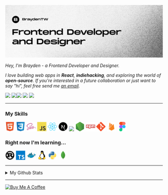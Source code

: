 ![Brayden W - Frontend Developer and Designer](./assets/banner.png)

<p>
<i>Hey, I'm Brayden - a Frontend Developer and Designer.
  
I love building web apps in **React**, **indiehacking**, and exploring the world of **open-source**. If you're interested in a future collaboration or just want to say "hi", feel free send me <a href="mailto:brayden45.dev@gmail.com">an email</a>.</i>
</p>

<p>
<a href="mailto:me@braydentw.com"><img src="https://img.shields.io/badge/Email%20Me-4c6dd3?style=for-the-badge&logo=gmail&logoColor=white"></a> <a href="https://github.com/braydentw"><img src="https://img.shields.io/badge/GitHub-100000?style=for-the-badge&logo=github&logoColor=white"></a><a href="https://www.linkedin.com/in/braydentw/"><img src="https://img.shields.io/badge/linkedin-00457C?style=for-the-badge&logo=linkedin&logoColor=white"></a> <a href="https://dribbble.com/braydentw"><img src="https://img.shields.io/badge/Dribbble-EA4C89?style=for-the-badge&logo=dribbble&logoColor=white"></a> <a href="https://dev.to/braydentw"><img src="https://img.shields.io/badge/dev.to-ccc?style=for-the-badge&logo=dev.to&logoColor=black"></a>
</p>

<hr>

### **My Skills**

<p>
<img width="30" src="https://raw.githubusercontent.com/devicons/devicon/master/icons/html5/html5-original.svg">

<img width="30" src="https://raw.githubusercontent.com/devicons/devicon/master/icons/css3/css3-original.svg">

<img width="30" src="https://raw.githubusercontent.com/devicons/devicon/master/icons/sass/sass-original.svg">

<img width="30" src="https://raw.githubusercontent.com/devicons/devicon/master/icons/javascript/javascript-original.svg">

<img width="30" src="https://raw.githubusercontent.com/devicons/devicon/master/icons/react/react-original.svg">

<img width="30" src="./assets/nextjs.svg">

<img width="30" src="https://img.stackshare.io/service/8158/default_660b7c41c3ba489cb581eec89c04655404258c19.png">

<img width="30" src="https://raw.githubusercontent.com/devicons/devicon/master/icons/nodejs/nodejs-original.svg">

<img width="30" src="https://raw.githubusercontent.com/devicons/devicon/master/icons/npm/npm-original-wordmark.svg">

<img width="30" src="https://raw.githubusercontent.com/devicons/devicon/master/icons/git/git-original.svg">

<img width="30" src="https://raw.githubusercontent.com/devicons/devicon/master/icons/firebase/firebase-plain.svg">

<img width="30" src="https://raw.githubusercontent.com/devicons/devicon/master/icons/figma/figma-original.svg">
</p>

### **Right now I'm learning...**

<p>
<img width="30" src="./assets/rust.svg">

<img width="30" src="https://raw.githubusercontent.com/devicons/devicon/master/icons/typescript/typescript-original.svg">

<img width="30" src="https://raw.githubusercontent.com/devicons/devicon/master/icons/docker/docker-original.svg">

<img width="30" src="https://raw.githubusercontent.com/devicons/devicon/master/icons/linux/linux-original.svg">

<img width="30" src="https://raw.githubusercontent.com/devicons/devicon/master/icons/python/python-original.svg">

<img width="30" src="https://raw.githubusercontent.com/devicons/devicon/master/icons/mongodb/mongodb-original.svg">
</p>

<hr>

<details>
  <summary>My Github Stats</summary>
  <img src="https://github-readme-stats.vercel.app/api?username=BraydenTW&show_icons=true&theme=tokyonight&icon_color=6392DF">
</details>

<hr />

<a href="https://www.buymeacoffee.com/braydenw" target="_blank"><img src="https://cdn.buymeacoffee.com/buttons/v2/default-yellow.png" alt="Buy Me A Coffee" width="210" ></a>

